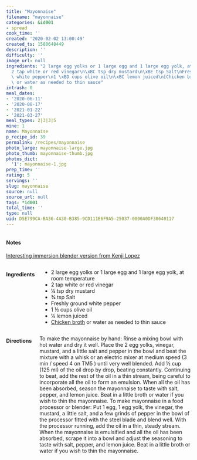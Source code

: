 ```yaml
---
title: "Mayonnaise"
filename: "mayonnaise"
categories: &id001
- spread
cook_time: ''
created: '2020-02-02 13:00:49'
created_ts: 1580648449
description: ''
difficulty: ''
image_url: null
ingredients: "2 large egg yolks or 1 large egg and 1 large egg yolk, at room temperature\n\
  2 tap white or red vinegar\n\xBC tsp dry mustard\n\xBE tsp Salt\nFreshly ground\
  \ white pepper\n1 \xBD cups olive oil\n\xBC lemon juiced\n[Chicken broth](chicken-stock)\
  \ or water as needed to thin sauce"
intrash: 0
meal_dates:
- '2020-06-11'
- '2020-08-17'
- '2021-01-22'
- '2021-03-27'
meal_types: 2|3|3|5
mine: 1
name: Mayonnaise
p_recipe_id: 39
permalink: /recipes/mayonnaise
photo_large: mayonnaise-large.jpg
photo_thumb: mayonnaise-thumb.jpg
photos_dict:
  '1': mayonnaise-1.jpg
prep_time: ''
rating: 5
servings: ''
slug: mayonnaise
source: null
source_url: null
tags: *id001
total_time: ''
type: null
uid: D5E799CA-BA36-4A30-B385-9CD111E6F9A5-25037-0000A0DF30640117
---
```

<div class="large-8 medium-7 columns" id="writeup">		<div id="notes"><h4>Notes</h4>
<div class="box box-notes"><p><a href="https://youtu.be/9TnIeYc2CWU">Interesting immersion blender version from Kenji Lopez</a></p>
</div></div>	</div><!-- #writeup -->
</div><!-- #row-one -->
<div class="row" id="row-two">	<div class="medium-4 small-5 columns" id="ingredients"><h4>Ingredients</h4><div class="box box-ingredients content"><ul>
<li>2 large egg yolks or 1 large egg and 1 large egg yolk, at room temperature</li>
<li>2 tap white or red vinegar</li>
<li>¼ tsp dry mustard</li>
<li>¾ tsp Salt</li>
<li>Freshly ground white pepper</li>
<li>1 ½ cups olive oil</li>
<li>¼ lemon juiced</li>
<li><a href="chicken-stock">Chicken broth</a> or water as needed to thin sauce</li>
</ul>
</div>	</div>	<div class="medium-6 small-7 columns" id="directions"><h4>Directions</h4><div class="box box-directions content"><p>To make the mayonnaise by hand: Rinse a mixing bowl with hot water and dry it well. Place the 2 egg yolks, vinegar, mustard, and a little salt and pepper in the bowl and beat the mixture with a whisk or an electric mixer at medium speed (3 min / speed 4 on TM5 ) until very well blended. Add ½ cup (125 ml) of the oil drop by drop, beating constantly. Continuing to beat, add the rest of the oil in a thin stream, being careful to incorporate all the oil to form an emulsion. When all the oil has been absorbed, season the mayonnaise to taste with salt, pepper, and lemon juice. Beat in a little broth or water if you wish to thin the mayonnaise. To make mayonnaise in a food processor or blender: Put 1 egg, 1 egg yolk, the vinegar, the mustard, a little salt, and a few grinds of pepper in the bowl of the processor fitted with the steel blade and blend well. With the processor running, add the oil in a thin, steady stream. When the mayonnaise is emulsified and all the oil has been absorbed, scrape it into a bowl and adjust the seasoning to taste with salt, pepper, and lemon juice. Beat in a little broth or water if you wish to thin the mayonnaise.</p>
</div>	</div>